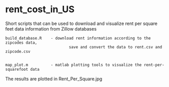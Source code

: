 # rent_cost_in_US

Short scripts that can be used to download and visualize rent per square feet data information from Zillow databases 


 	build_database.R 	- download rent information according to the zipcodes data, 
                        	    save and convert the data to rent.csv and zipcode.csv
                          
  
	map_plot.m 	        - matlab plotting tools to visualize the rent-per-squarefoot data
	
The results are plotted in Rent_Per_Square.jpg

